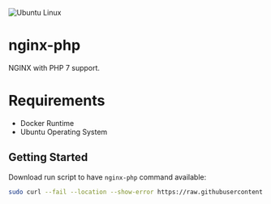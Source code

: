 ![Ubuntu Linux](https://img.shields.io/badge/tested-ubuntu-green.svg)

# nginx-php

NGINX with PHP 7 support.

# Requirements

- Docker Runtime
- Ubuntu Operating System

## Getting Started

Download run script to have `nginx-php` command available:

```bash
sudo curl --fail --location --show-error https://raw.githubusercontent.com/suckowbiz/dockerside/master/nginx/php/nginx-php -o /usr/local/bin/nginx-php && sudo chmod +x /usr/local/bin/nginx-php
```
